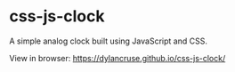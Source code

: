 # css-js-clock
A simple analog clock built using JavaScript and CSS.

View in browser: https://dylancruse.github.io/css-js-clock/
